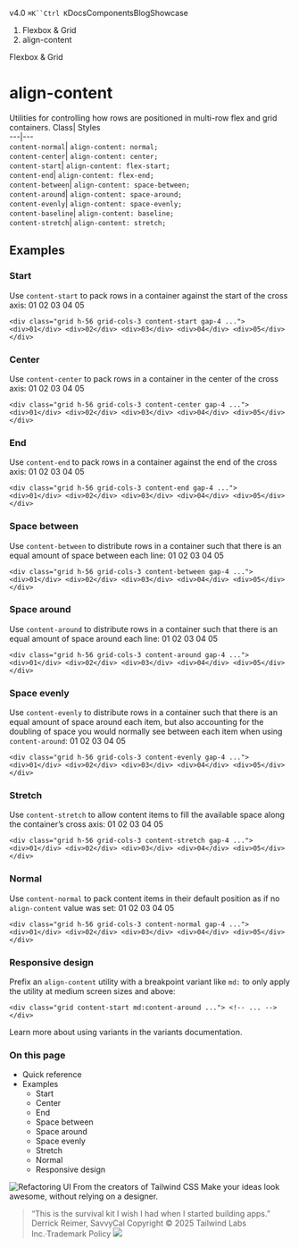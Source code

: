 v4.0
`⌘K``Ctrl K`DocsComponentsBlogShowcase
  1. Flexbox & Grid
  2. align-content


Flexbox & Grid
# align-content
Utilities for controlling how rows are positioned in multi-row flex and grid containers.
Class| Styles  
---|---  
`content-normal`| `align-content: normal;`  
`content-center`| `align-content: center;`  
`content-start`| `align-content: flex-start;`  
`content-end`| `align-content: flex-end;`  
`content-between`| `align-content: space-between;`  
`content-around`| `align-content: space-around;`  
`content-evenly`| `align-content: space-evenly;`  
`content-baseline`| `align-content: baseline;`  
`content-stretch`| `align-content: stretch;`  
## Examples
### Start
Use `content-start` to pack rows in a container against the start of the cross axis:
01
02
03
04
05
```
<div class="grid h-56 grid-cols-3 content-start gap-4 ..."> <div>01</div> <div>02</div> <div>03</div> <div>04</div> <div>05</div></div>
```

### Center
Use `content-center` to pack rows in a container in the center of the cross axis:
01
02
03
04
05
```
<div class="grid h-56 grid-cols-3 content-center gap-4 ..."> <div>01</div> <div>02</div> <div>03</div> <div>04</div> <div>05</div></div>
```

### End
Use `content-end` to pack rows in a container against the end of the cross axis:
01
02
03
04
05
```
<div class="grid h-56 grid-cols-3 content-end gap-4 ..."> <div>01</div> <div>02</div> <div>03</div> <div>04</div> <div>05</div></div>
```

### Space between
Use `content-between` to distribute rows in a container such that there is an equal amount of space between each line:
01
02
03
04
05
```
<div class="grid h-56 grid-cols-3 content-between gap-4 ..."> <div>01</div> <div>02</div> <div>03</div> <div>04</div> <div>05</div></div>
```

### Space around
Use `content-around` to distribute rows in a container such that there is an equal amount of space around each line:
01
02
03
04
05
```
<div class="grid h-56 grid-cols-3 content-around gap-4 ..."> <div>01</div> <div>02</div> <div>03</div> <div>04</div> <div>05</div></div>
```

### Space evenly
Use `content-evenly` to distribute rows in a container such that there is an equal amount of space around each item, but also accounting for the doubling of space you would normally see between each item when using `content-around`:
01
02
03
04
05
```
<div class="grid h-56 grid-cols-3 content-evenly gap-4 ..."> <div>01</div> <div>02</div> <div>03</div> <div>04</div> <div>05</div></div>
```

### Stretch
Use `content-stretch` to allow content items to fill the available space along the container’s cross axis:
01
02
03
04
05
```
<div class="grid h-56 grid-cols-3 content-stretch gap-4 ..."> <div>01</div> <div>02</div> <div>03</div> <div>04</div> <div>05</div></div>
```

### Normal
Use `content-normal` to pack content items in their default position as if no `align-content` value was set:
01
02
03
04
05
```
<div class="grid h-56 grid-cols-3 content-normal gap-4 ..."> <div>01</div> <div>02</div> <div>03</div> <div>04</div> <div>05</div></div>
```

### Responsive design
Prefix an `align-content` utility with a breakpoint variant like `md:` to only apply the utility at medium screen sizes and above:
```
<div class="grid content-start md:content-around ..."> <!-- ... --></div>
```

Learn more about using variants in the variants documentation.
### On this page
  * Quick reference
  * Examples
    * Start
    * Center
    * End
    * Space between
    * Space around
    * Space evenly
    * Stretch
    * Normal
    * Responsive design


![Refactoring UI](https://tailwindcss.com/_next/image?url=%2F_next%2Fstatic%2Fmedia%2Fbook-promo.27d91093.png&w=256&q=75)
From the creators of Tailwind CSS
Make your ideas look awesome, without relying on a designer.
> “This is the survival kit I wish I had when I started building apps.”
> Derrick Reimer, SavvyCal
Copyright © 2025 Tailwind Labs Inc.·Trademark Policy
![](https://cdn.usefathom.com/?h=https%3A%2F%2Ftailwindcss.com&p=%2Fdocs%2Falign-content&r=&sid=PMFMDJGK&qs=%7B%7D&cid=30821205)
